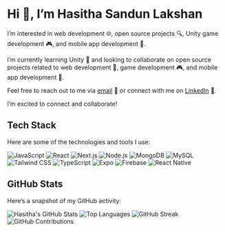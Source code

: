 # Hi 👋, I’m Hasitha Sandun Lakshan

I’m interested in web development 🌐, open source projects 🔍, Unity game development 🎮, and mobile app development 📱. 

I’m currently learning Unity 🧠 and looking to collaborate on open source projects related to web development 🌟, game development 🎮, and mobile app development 📱.

Feel free to reach out to me via [email](mailto:hasiofficial2002@gmail.com) 📧 or connect with me on [LinkedIn](https://www.linkedin.com/in/hasitha-sandun-69b0562a0) 💼. 

I’m excited to connect and collaborate!

## Tech Stack

Here are some of the technologies and tools I use:

![JavaScript](https://img.shields.io/badge/-JavaScript-FFFFFF?style=flat&logo=javascript&logoColor=F7DF1E)
![React](https://img.shields.io/badge/-React-FFFFFF?style=flat&logo=react&logoColor=61DAFB)
![Next.js](https://img.shields.io/badge/-Next.js-FFFFFF?style=flat&logo=nextdotjs&logoColor=000000)
![Node.js](https://img.shields.io/badge/-Node.js-FFFFFF?style=flat&logo=nodedotjs&logoColor=339933)
![MongoDB](https://img.shields.io/badge/-MongoDB-FFFFFF?style=flat&logo=mongodb&logoColor=47A248)
![MySQL](https://img.shields.io/badge/-MySQL-FFFFFF?style=flat&logo=mysql&logoColor=4479A1)
![Tailwind CSS](https://img.shields.io/badge/-Tailwind_CSS-FFFFFF?style=flat&logo=tailwind-css&logoColor=38B2AC)
![TypeScript](https://img.shields.io/badge/-TypeScript-FFFFFF?style=flat&logo=typescript&logoColor=007ACC)
![Expo](https://img.shields.io/badge/-Expo-FFFFFF?style=flat&logo=expo&logoColor=000020)
![Firebase](https://img.shields.io/badge/-Firebase-FFFFFF?style=flat&logo=firebase&logoColor=FFCA28)
![React Native](https://img.shields.io/badge/-React_Native-FFFFFF?style=flat&logo=react&logoColor=61DAFB)

## GitHub Stats

Here’s a snapshot of my GitHub activity:

![Hasitha's GitHub Stats](https://github-readme-stats.vercel.app/api?username=hasithasandunlakshan&show_icons=true&hide_title=true&count_private=true&hide=prs,issues&theme=dark)
![Top Languages](https://github-readme-stats.vercel.app/api/top-langs/?username=hasithasandunlakshan&layout=compact&theme=dark)
![GitHub Streak](https://github-readme-streak-stats.herokuapp.com/?user=hasithasandunlakshan&theme=dark)
![GitHub Contributions](https://github-readme-stats.vercel.app/api/pin/?username=hasithasandunlakshan&repo=github-readme-stats)




